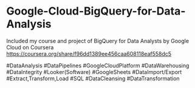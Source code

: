 # Google-Cloud-BigQuery-for-Data-Analysis
Included my course and project of BigQuery for Data Analysts by Google Cloud on Coursera
https://coursera.org/share/f96dd1389ee456caa608118eaf558dc5

#DataAnalysis #DataPipelines #GoogleCloudPlatform #DataWarehousing #DataIntegrity #Looker(Software) #GoogleSheets #DataImport/Export #Extract,Transform,Load #SQL #DataCleansing #DataTransformation
